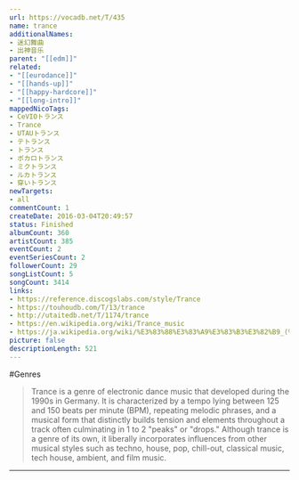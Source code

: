 ```yaml
---
url: https://vocadb.net/T/435
name: trance
additionalNames: 
- 迷幻舞曲
- 出神音乐
parent: "[[edm]]"
related:
- "[[eurodance]]"
- "[[hands-up]]"
- "[[happy-hardcore]]"
- "[[long-intro]]"
mappedNicoTags:
- CeVIOトランス
- Trance
- UTAUトランス
- テトランス
- トランス
- ボカロトランス
- ミクトランス
- ルカトランス
- 穿いトランス
newTargets:
- all
commentCount: 1
createDate: 2016-03-04T20:49:57
status: Finished
albumCount: 360
artistCount: 385
eventCount: 2
eventSeriesCount: 2
followerCount: 29
songListCount: 5
songCount: 3414
links: 
- https://reference.discogslabs.com/style/Trance
- https://touhoudb.com/T/13/trance
- http://utaitedb.net/T/1174/trance
- https://en.wikipedia.org/wiki/Trance_music
- https://ja.wikipedia.org/wiki/%E3%83%88%E3%83%A9%E3%83%B3%E3%82%B9_(%E9%9F%B3%E6%A5%BD)
picture: false
descriptionLength: 521
---
```


#Genres

>Trance is a genre of electronic dance music that developed during the 1990s in Germany. It is characterized by a tempo lying between 125 and 150 beats per minute (BPM), repeating melodic phrases, and a musical form that distinctly builds tension and elements throughout a track often culminating in 1 to 2 "peaks" or "drops." Although trance is a genre of its own, it liberally incorporates influences from other musical styles such as techno, house, pop, chill-out, classical music, tech house, ambient, and film music.

---

